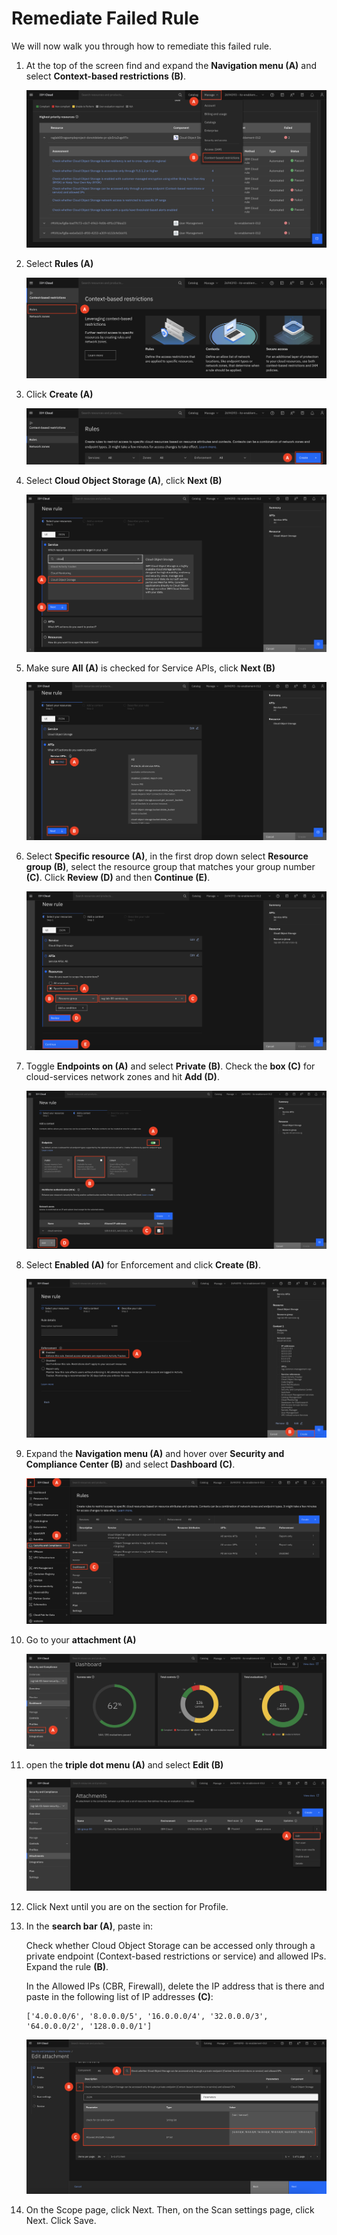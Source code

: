 # Remediate Failed Rule

We will now walk you through how to remediate this failed rule. 

1. At the top of the screen find and expand the **Navigation menu (A)** and select **Context-based restrictions (B)**.

     ![alt text](../images/2.3.1.png)   

2. Select **Rules (A)**

    ![alt text](../images/2.3.2.png)

3. Click **Create (A)**

    ![alt text](../images/2.3.3.png)

4. Select **Cloud Object Storage (A)**, click **Next (B)**

    ![alt text](../images/2.3.4.png)

5. Make sure **All (A)** is checked for Service APIs, click **Next (B)**

    ![alt text](../images/2.3.5.png)

6. Select **Specific resource (A)**, in the first drop down select **Resource group (B)**, select the resource group that matches your group number **(C)**. Click **Review (D)** and then **Continue (E)**. 

    ![alt text](../images/2.3.6.png)

7. Toggle **Endpoints on (A)** and select **Private (B)**. Check the **box (C)** for cloud-services network zones and hit **Add (D)**.

    ![alt text](../images/2.3.7.png)

8. Select **Enabled (A)** for Enforcement and click **Create (B)**. 

    ![alt text](../images/2.3.8.png)

9. Expand the **Navigation menu (A)** and hover over **Security and Compliance Center (B)** and select **Dashboard (C)**.

    ![alt text](../images/2.3.9.png)

10. Go to your **attachment (A)**

    ![alt text](../images/2.3.10.png)

11. open the **triple dot menu (A)** and select **Edit (B)**

    ![alt text](../images/2.3.11.png)

12. Click Next until you are on the section for Profile. 

13. In the **search bar (A)**, paste in:

    Check whether Cloud Object Storage can be accessed only through a private endpoint (Context-based restrictions or service) and allowed IPs. Expand the rule **(B)**.

    In the Allowed IPs (CBR, Firewall), delete the IP address that is there and paste in the following list of IP addresses **(C)**:<br> 

        ['4.0.0.0/6', '8.0.0.0/5', '16.0.0.0/4', '32.0.0.0/3', '64.0.0.0/2', '128.0.0.0/1']
    
    ![alt text](../images/2.3.13.png)

14. On the Scope page, click Next. Then, on the Scan settings page, click Next. Click Save.
